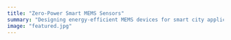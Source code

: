 ```yaml
---
title: "Zero-Power Smart MEMS Sensors"
summary: "Designing energy-efficient MEMS devices for smart city applications."
image: "featured.jpg"
---
```

